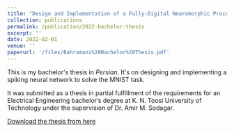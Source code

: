 ```yaml
---
title: "Design and Implementation of a Fully-Digital Neuromorphic Processor"
collection: publications
permalink: /publication/2022-bachelor-thesis
excerpt: ''
date: 2022-02-01
venue: ''
paperurl: '/files/Bahramani%20Bachelor%20Thesis.pdf'
---
```

This is my bachelor's thesis in _Persian_. It's on designing and implementing a spiking neural network to solve the MNIST task.

It was submitted as a thesis in partial fulfillment of the requirements for an Electrical Engineering bachelor’s degree at K. N. Toosi University of Technology under the supervision of Dr. Amir M. Sodagar.

[Download the thesis from here](/files/Bahramani%20Bachelor%20Thesis.pdf)
